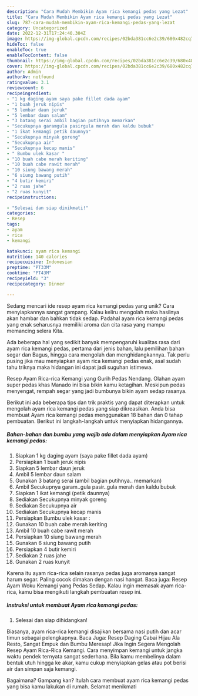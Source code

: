 ```yaml
---
description: "Cara Mudah Membikin Ayam rica kemangi pedas yang Lezat"
title: "Cara Mudah Membikin Ayam rica kemangi pedas yang Lezat"
slug: 787-cara-mudah-membikin-ayam-rica-kemangi-pedas-yang-lezat
category: Uncategorized
date: 2022-12-31T17:24:40.304Z
image: https://img-global.cpcdn.com/recipes/02bda381cc6e2c39/680x482cq70/ayam-rica-kemangi-pedas-foto-resep-utama.jpg
hideToc: false
enableToc: true
enableTocContent: false
thumbnail: https://img-global.cpcdn.com/recipes/02bda381cc6e2c39/680x482cq70/ayam-rica-kemangi-pedas-foto-resep-utama.jpg
cover: https://img-global.cpcdn.com/recipes/02bda381cc6e2c39/680x482cq70/ayam-rica-kemangi-pedas-foto-resep-utama.jpg
author: Admin
authorAv: notfound
ratingvalue: 3.1
reviewcount: 6
recipeingredient:
- "1 kg daging ayam saya pake fillet dada ayam"
- "1 buah jeruk nipis"
- "5 lembar daun jeruk"
- "5 lembar daun salam"
- "3 batang serai ambil bagian putihnya memarkan"
- "Secukupnya garamgula pasirgula merah dan kaldu bubuk"
- "1 ikat kemangi petik daunnya"
- "Secukupnya minyak goreng"
- "Secukupnya air"
- "Secukupnya kecap manis"
- " Bumbu ulek kasar "
- "10 buah cabe merah keriting"
- "10 buah cabe rawit merah"
- "10 siung bawang merah"
- "6 siung bawang putih"
- "4 butir kemiri"
- "2 ruas jahe"
- "2 ruas kunyit"
recipeinstructions:

- "Selesai dan siap dinikmati!"
categories:
- Resep
tags:
- ayam
- rica
- kemangi

katakunci: ayam rica kemangi 
nutrition: 140 calories
recipecuisine: Indonesian
preptime: "PT33M"
cooktime: "PT43M"
recipeyield: "3"
recipecategory: Dinner

---
```





Sedang mencari ide resep ayam rica kemangi pedas yang unik? Cara menyiapkannya sangat gampang. Kalau keliru mengolah maka hasilnya akan hambar dan bahkan tidak sedap. Padahal ayam rica kemangi pedas yang enak seharusnya memiliki aroma dan cita rasa yang mampu memancing selera Kita.





Ada beberapa hal yang sedikit banyak mempengaruhi kualitas rasa dari ayam rica kemangi pedas, pertama dari jenis bahan, lalu pemilihan bahan segar dan Bagus, hingga cara mengolah dan menghidangkannya. Tak perlu pusing jika mau menyiapkan ayam rica kemangi pedas enak,      asal sudah tahu triknya maka hidangan ini dapat jadi suguhan istimewa.














Resep Ayam Rica-rica Kemangi yang Gurih Pedas Nendang. Olahan ayam super pedas khas Manado ini bisa bikin kamu ketagihan. Meskipun pedas menyengat, rempah segar yang jadi bumbunya bikin ayam sedap rasanya.






Berikut ini ada beberapa tips dan trik praktis yang dapat diterapkan untuk mengolah ayam rica kemangi pedas yang siap dikreasikan. Anda bisa membuat Ayam rica kemangi pedas menggunakan 18 bahan dan 0 tahap pembuatan. Berikut ini langkah-langkah untuk menyiapkan hidangannya.

<!--inarticleads1-->

##### Bahan-bahan dan bumbu yang wajib ada dalam menyiapkan Ayam rica kemangi pedas:

1. Siapkan 1 kg daging ayam (saya pake fillet dada ayam)
1. Persiapkan 1 buah jeruk nipis
1. Siapkan 5 lembar daun jeruk
1. Ambil 5 lembar daun salam
1. Gunakan 3 batang serai (ambil bagian putihnya.. memarkan)
1. Ambil Secukupnya garam..gula pasir..gula merah dan kaldu bubuk
1. Siapkan 1 ikat kemangi (petik daunnya)
1. Sediakan Secukupnya minyak goreng
1. Sediakan Secukupnya air
1. Sediakan Secukupnya kecap manis
1. Persiapkan  Bumbu ulek kasar :
1. Gunakan 10 buah cabe merah keriting
1. Ambil 10 buah cabe rawit merah
1. Persiapkan 10 siung bawang merah
1. Gunakan 6 siung bawang putih
1. Persiapkan 4 butir kemiri
1. Sediakan 2 ruas jahe
1. Gunakan 2 ruas kunyit


Karena itu ayam rica-rica selain rasanya pedas juga aromanya sangat harum segar. Paling cocok dimakan dengan nasi hangat. Baca juga: Resep Ayam Woku Kemangi yang Pedas Sedap. Kalau ingin memasak ayam rica-rica, kamu bisa mengikuti langkah pembuatan resep ini. 

<!--inarticleads2-->

##### Instruksi untuk membuat Ayam rica kemangi pedas:


1. Selesai dan siap dihidangkan!

Biasanya, ayam rica-rica kemangi disajikan bersama nasi putih dan acar timun sebagai pelengkapnya. Baca Juga: Resep Daging Cabai Hijau Ala Resto, Sangat Empuk dan Bumbu Meresap! Jika Ingin Segera Mengolah Resep Ayam Rica-Rica Kemangi. Cara menyimpan kemangi untuk jangka waktu pendek ternyata sangat sederhana. Bila kamu membelinya dalam bentuk utuh hingga ke akar, kamu cukup menyiapkan gelas atau pot berisi air dan simpan saja kemangi. 

Bagaimana? Gampang kan? Itulah cara membuat ayam rica kemangi pedas yang bisa kamu lakukan di rumah. Selamat menikmati
